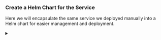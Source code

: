 ### Create a Helm Chart for the Service

Here we will encapsulate the same service we deployed manually into a Helm chart for easier management and deployment.

<!-- Speaker script:
In this step, we'll take the service we deployed manually and encapsulate it into a Helm chart. Helm charts are packages of pre-configured Kubernetes resources, making it easier to manage and deploy applications on Kubernetes clusters.
-->


<details><summary></summary>

### Initialize Helm Chart

First, let's initialize a new Helm chart.


```bash
helm create demo-chart-from-template
```{{exec}}

<!-- Speaker script:
This command initializes a new Helm chart with a default directory structure and some boilerplate files. We'll modify these files to fit our service.
-->

<details><summary></summary>

### Explore the helm chart

Let's take a look at the files that were created.

``

```bash
find demo-chart-from-template
```{{exec}}

<!-- Speaker script:
There are, like, a lot of files here, and if we look in a few of them, a whole lot of settings. To be clear, this is a fine starting point for a Helm chart, encapsulating a lot of expertise and best practices from the Helm community. This is where I started and got stuck with my first Helm chart, kind of gawking at the settings. A minimum viable Helm chart can be way simpler than this, and I wish I'd done that first. Just know that the template is there too, and it's good. But we're gonna delete it.
-->


<details><summary></summary>

### nope

The helm create command is useful and actually easy to use, but we're going to disregard it for our minimum viable chart.

```
rm demo-chart-from-template
```{{exec}}

